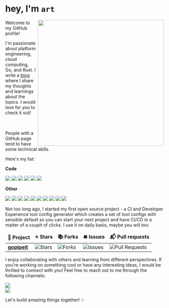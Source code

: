 # hey, I'm `art`

<img align="right" padd width="400px" src="https://i.pinimg.com/originals/d5/f3/e7/d5f3e7e33f8072785936fe88cd16f502.gif">

Welcome to my GitHub profile! 

I'm passionate about platform engineering, cloud computing, Go, and Rust. I write a [blog](https://blog.artpav.dev) where I share my thoughts and learnings about the topics. I would love for you to check it out!

<br/>
<br/>
People with a GitHub page tend to have some technical skills. 

Here's my list:

<b>Code</b>

<div>
  <img src="https://img.shields.io/badge/Go-black?style=for-the-badge&logo=go"/>
  <img src="https://img.shields.io/badge/Python-black?style=for-the-badge&logo=python"/>
  <img src="https://img.shields.io/badge/Rust-black?style=for-the-badge&logo=rust"/>
  <img src="https://img.shields.io/badge/Vue-black?style=for-the-badge&logo=vue.js"/>
  <img src="https://img.shields.io/badge/React-black?style=for-the-badge&logo=react"/>
  <img src="https://img.shields.io/badge/TypeScript-black?style=for-the-badge&logo=typescript"/>
</div>

<b>Other</b>

<div>
  <img src="https://img.shields.io/badge/Google Cloud-black?style=for-the-badge&logo=googlecloud&logoColor=42454E&color=black"/>
  <img src="https://img.shields.io/badge/Azure-black?style=for-the-badge&logo=microsoftazure&logoColor=0078D4&color=black"/>
  <img src="https://img.shields.io/badge/Docker-black?style=for-the-badge&logo=docker&logoColor=17A2B8&color=black"/>
  <img src="https://img.shields.io/badge/Kubernetes-black?style=for-the-badge&logo=kubernetes&logoColor=326CE5&color=black"/>
  <img src="https://img.shields.io/badge/Azure DevOps-black?style=for-the-badge&logo=azuredevops&logoColor=0078D4&color=black"/>
  <img src="https://img.shields.io/badge/GitLab-black?style=for-the-badge&logo=gitlab&logoColor=29BEB0&color=black"/>
  <img src="https://img.shields.io/badge/GitHub-black?style=for-the-badge&logo=github&logoColor=FAFBFC&color=black"/>
  <img src="https://img.shields.io/badge/Grafana Stack-black?style=for-the-badge&logo=grafana&logoColor=E7573C&color=black"/>
  <img src="https://img.shields.io/badge/Hashicorp Vault-black?style=for-the-badge&logo=vault&color=black"/>
  <img src="https://img.shields.io/badge/Hashicorp Consul-black?style=for-the-badge&logo=consul&color=black"/>
</div>

Not too long ago, I started my first open source project - a CI and Developer Experience tool config generator which creates a set of tool configs with sensible default so you can start your next project and have CI/CD in a matter of a couplt of clicks. I use it on daily basis, maybe you will too:

<table>
  <thead align="center">
    <tr border: none;>
      <td><b>🎁 Project</b></td>
      <td><b>⭐ Stars</b></td>
      <td><b>📚 Forks</b></td>
      <td><b>🛎 Issues</b></td>
      <td><b>📬 Pull requests</b></td>
    </tr>
  </thead>
  <tbody>
    <tr>
      <td><a href="https://github.com/artemijspavlovs/gopipeit"><b>gopipeit</b></a></td>
      <td><img alt="Stars" src="https://img.shields.io/github/stars/artemijspavlovs/gopipeit?style=flat-square&labelColor=0A0908"/></td>
      <td><img alt="Forks" src="https://img.shields.io/github/forks/artemijspavlovs/gopipeit?style=flat-square&labelColor=0A0908"/></td>
      <td><img alt="Issues" src="https://img.shields.io/github/issues/artemijspavlovs/gopipeit?style=flat-square&labelColor=0A0908"/></td>
      <td><img alt="Pull Requests" src="https://img.shields.io/github/issues-pr/artemijspavlovs/gopipeit?style=flat-square&labelColor=0A0908"/></td>
    </tr>
  </tbody>
</table>

I enjoy collaborating with others and learning from different perspectives. If you're working on something cool or have any interesting ideas, I would be thrilled to connect with you! Feel free to reach out to me through the following channels:

<a href="https://twitter.com/artemijspavlovs">
  <img src="https://img.shields.io/badge/artemijspavlovs-black?style=for-the-badge&logo=twitter&labelColor=white"/>
</a>
<br/>
<a href="https://www.linkedin.com/in/artemijspavlovs" target="_blank">
  <img src="https://img.shields.io/badge/linkedin-black?style=for-the-badge&logo=linkedin&logoColor=0073B1&labelColor=white"/>
</a>

Let's build amazing things together! ✨
